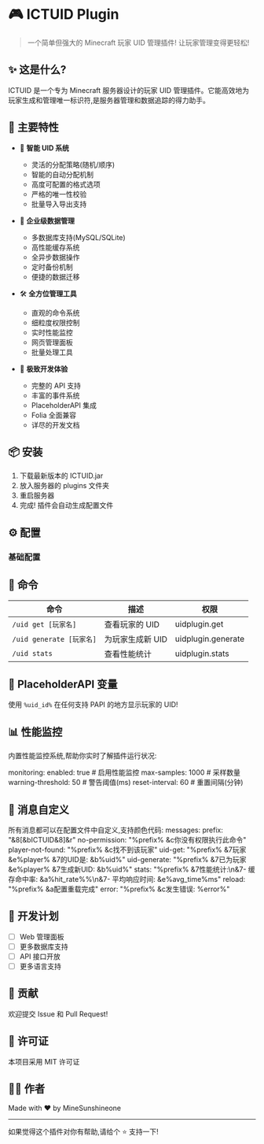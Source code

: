 # 🎮 ICTUID Plugin

> 一个简单但强大的 Minecraft 玩家 UID 管理插件! 让玩家管理变得更轻松!

## ✨ 这是什么?

ICTUID 是一个专为 Minecraft 服务器设计的玩家 UID 管理插件。它能高效地为玩家生成和管理唯一标识符,是服务器管理和数据追踪的得力助手。

## 🚀 主要特性

- 🎯 **智能 UID 系统**
  - 灵活的分配策略(随机/顺序)
  - 智能的自动分配机制
  - 高度可配置的格式选项
  - 严格的唯一性校验
  - 批量导入导出支持

- 💾 **企业级数据管理**
  - 多数据库支持(MySQL/SQLite)
  - 高性能缓存系统
  - 全异步数据操作
  - 定时备份机制
  - 便捷的数据迁移

- 🛠 **全方位管理工具**
  - 直观的命令系统
  - 细粒度权限控制
  - 实时性能监控
  - 网页管理面板
  - 批量处理工具

- 🌈 **极致开发体验**
  - 完整的 API 支持
  - 丰富的事件系统
  - PlaceholderAPI 集成
  - Folia 全面兼容
  - 详尽的开发文档

## 📦 安装

1. 下载最新版本的 ICTUID.jar
2. 放入服务器的 plugins 文件夹
3. 重启服务器
4. 完成! 插件会自动生成配置文件

## ⚙️ 配置

### 基础配置

## 🎯 命令

| 命令 | 描述 | 权限 |
|------|------|------|
| `/uid get [玩家名]` | 查看玩家的 UID | uidplugin.get |
| `/uid generate [玩家名]` | 为玩家生成新 UID | uidplugin.generate |
| `/uid stats` | 查看性能统计 | uidplugin.stats |

## 🔌 PlaceholderAPI 变量

使用 `%uid_id%` 在任何支持 PAPI 的地方显示玩家的 UID!

## 📊 性能监控

内置性能监控系统,帮助你实时了解插件运行状况:

monitoring:
  enabled: true           # 启用性能监控
  max-samples: 1000       # 采样数量
  warning-threshold: 50   # 警告阈值(ms)
  reset-interval: 60      # 重置间隔(分钟)

## 🎨 消息自定义

所有消息都可以在配置文件中自定义,支持颜色代码:
messages:
  prefix: "&8[&bICTUID&8]&r"
  no-permission: "%prefix% &c你没有权限执行此命令"
  player-not-found: "%prefix% &c找不到该玩家"
  uid-get: "%prefix% &7玩家 &e%player% &7的UID是: &b%uid%"
  uid-generate: "%prefix% &7已为玩家 &e%player% &7生成新UID: &b%uid%"
  stats: "%prefix% &7性能统计:\n&7- 缓存命中率: &a%hit_rate%%\n&7- 平均响应时间: &e%avg_time%ms"
  reload: "%prefix% &a配置重载完成"
  error: "%prefix% &c发生错误: %error%"



## 🔧 开发计划

- [ ] Web 管理面板
- [ ] 更多数据库支持
- [ ] API 接口开放
- [ ] 更多语言支持

## 🤝 贡献

欢迎提交 Issue 和 Pull Request!

## 📝 许可证

本项目采用 MIT 许可证

## 👨‍💻 作者

Made with ❤️ by MineSunshineone

---

如果觉得这个插件对你有帮助,请给个 ⭐️ 支持一下!



